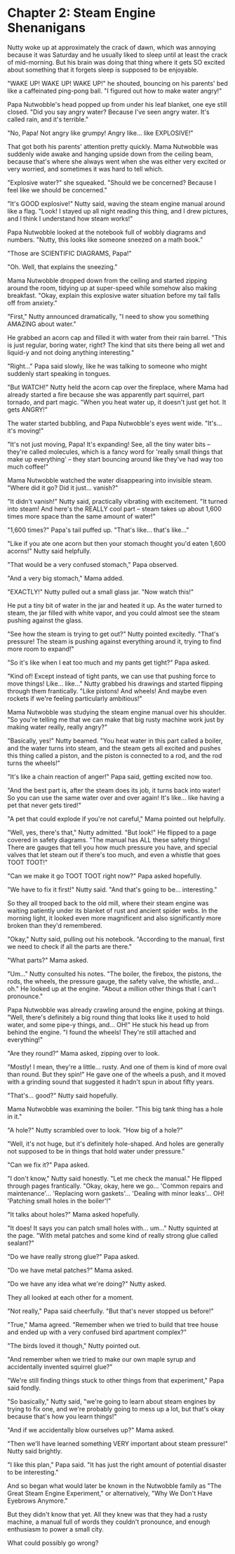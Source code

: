 # Chapter 2: Steam Engine Shenanigans

Nutty woke up at approximately the crack of dawn, which was annoying because it was Saturday and he usually liked to sleep until at least the crack of mid-morning. But his brain was doing that thing where it gets SO excited about something that it forgets sleep is supposed to be enjoyable.

"WAKE UP! WAKE UP! WAKE UP!" he shouted, bouncing on his parents' bed like a caffeinated ping-pong ball. "I figured out how to make water angry!"

Papa Nutwobble's head popped up from under his leaf blanket, one eye still closed. "Did you say angry water? Because I've seen angry water. It's called rain, and it's terrible."

"No, Papa! Not angry like grumpy! Angry like... like EXPLOSIVE!"

That got both his parents' attention pretty quickly. Mama Nutwobble was suddenly wide awake and hanging upside down from the ceiling beam, because that's where she always went when she was either very excited or very worried, and sometimes it was hard to tell which.

"Explosive water?" she squeaked. "Should we be concerned? Because I feel like we should be concerned."

"It's GOOD explosive!" Nutty said, waving the steam engine manual around like a flag. "Look! I stayed up all night reading this thing, and I drew pictures, and I think I understand how steam works!"

Papa Nutwobble looked at the notebook full of wobbly diagrams and numbers. "Nutty, this looks like someone sneezed on a math book."

"Those are SCIENTIFIC DIAGRAMS, Papa!"

"Oh. Well, that explains the sneezing."

Mama Nutwobble dropped down from the ceiling and started zipping around the room, tidying up at super-speed while somehow also making breakfast. "Okay, explain this explosive water situation before my tail falls off from anxiety."

"First," Nutty announced dramatically, "I need to show you something AMAZING about water."

He grabbed an acorn cap and filled it with water from their rain barrel. "This is just regular, boring water, right? The kind that sits there being all wet and liquid-y and not doing anything interesting."

"Right..." Papa said slowly, like he was talking to someone who might suddenly start speaking in tongues.

"But WATCH!" Nutty held the acorn cap over the fireplace, where Mama had already started a fire because she was apparently part squirrel, part tornado, and part magic. "When you heat water up, it doesn't just get hot. It gets ANGRY!"

The water started bubbling, and Papa Nutwobble's eyes went wide. "It's... it's moving!"

"It's not just moving, Papa! It's expanding! See, all the tiny water bits – they're called molecules, which is a fancy word for 'really small things that make up everything' – they start bouncing around like they've had way too much coffee!"

Mama Nutwobble watched the water disappearing into invisible steam. "Where did it go? Did it just... vanish?"

"It didn't vanish!" Nutty said, practically vibrating with excitement. "It turned into steam! And here's the REALLY cool part – steam takes up about 1,600 times more space than the same amount of water!"

"1,600 times?" Papa's tail puffed up. "That's like... that's like..."

"Like if you ate one acorn but then your stomach thought you'd eaten 1,600 acorns!" Nutty said helpfully.

"That would be a very confused stomach," Papa observed.

"And a very big stomach," Mama added.

"EXACTLY!" Nutty pulled out a small glass jar. "Now watch this!"

He put a tiny bit of water in the jar and heated it up. As the water turned to steam, the jar filled with white vapor, and you could almost see the steam pushing against the glass.

"See how the steam is trying to get out?" Nutty pointed excitedly. "That's pressure! The steam is pushing against everything around it, trying to find more room to expand!"

"So it's like when I eat too much and my pants get tight?" Papa asked.

"Kind of! Except instead of tight pants, we can use that pushing force to move things! Like... like..." Nutty grabbed his drawings and started flipping through them frantically. "Like pistons! And wheels! And maybe even rockets if we're feeling particularly ambitious!"

Mama Nutwobble was studying the steam engine manual over his shoulder. "So you're telling me that we can make that big rusty machine work just by making water really, really angry?"

"Basically, yes!" Nutty beamed. "You heat water in this part called a boiler, and the water turns into steam, and the steam gets all excited and pushes this thing called a piston, and the piston is connected to a rod, and the rod turns the wheels!"

"It's like a chain reaction of anger!" Papa said, getting excited now too.

"And the best part is, after the steam does its job, it turns back into water! So you can use the same water over and over again! It's like... like having a pet that never gets tired!"

"A pet that could explode if you're not careful," Mama pointed out helpfully.

"Well, yes, there's that," Nutty admitted. "But look!" He flipped to a page covered in safety diagrams. "The manual has ALL these safety things! There are gauges that tell you how much pressure you have, and special valves that let steam out if there's too much, and even a whistle that goes TOOT TOOT!"

"Can we make it go TOOT TOOT right now?" Papa asked hopefully.

"We have to fix it first!" Nutty said. "And that's going to be... interesting."

So they all trooped back to the old mill, where their steam engine was waiting patiently under its blanket of rust and ancient spider webs. In the morning light, it looked even more magnificent and also significantly more broken than they'd remembered.

"Okay," Nutty said, pulling out his notebook. "According to the manual, first we need to check if all the parts are there."

"What parts?" Mama asked.

"Um..." Nutty consulted his notes. "The boiler, the firebox, the pistons, the rods, the wheels, the pressure gauge, the safety valve, the whistle, and... oh." He looked up at the engine. "About a million other things that I can't pronounce."

Papa Nutwobble was already crawling around the engine, poking at things. "Well, there's definitely a big round thing that looks like it used to hold water, and some pipe-y things, and... OH!" He stuck his head up from behind the engine. "I found the wheels! They're still attached and everything!"

"Are they round?" Mama asked, zipping over to look.

"Mostly! I mean, they're a little... rusty. And one of them is kind of more oval than round. But they spin!" He gave one of the wheels a push, and it moved with a grinding sound that suggested it hadn't spun in about fifty years.

"That's... good?" Nutty said hopefully.

Mama Nutwobble was examining the boiler. "This big tank thing has a hole in it."

"A hole?" Nutty scrambled over to look. "How big of a hole?"

"Well, it's not huge, but it's definitely hole-shaped. And holes are generally not supposed to be in things that hold water under pressure."

"Can we fix it?" Papa asked.

"I don't know," Nutty said honestly. "Let me check the manual." He flipped through pages frantically. "Okay, okay, here we go... 'Common repairs and maintenance'... 'Replacing worn gaskets'... 'Dealing with minor leaks'... OH! 'Patching small holes in the boiler'!"

"It talks about holes?" Mama asked hopefully.

"It does! It says you can patch small holes with... um..." Nutty squinted at the page. "With metal patches and some kind of really strong glue called sealant?"

"Do we have really strong glue?" Papa asked.

"Do we have metal patches?" Mama asked.

"Do we have any idea what we're doing?" Nutty asked.

They all looked at each other for a moment.

"Not really," Papa said cheerfully. "But that's never stopped us before!"

"True," Mama agreed. "Remember when we tried to build that tree house and ended up with a very confused bird apartment complex?"

"The birds loved it though," Nutty pointed out.

"And remember when we tried to make our own maple syrup and accidentally invented squirrel glue?"

"We're still finding things stuck to other things from that experiment," Papa said fondly.

"So basically," Nutty said, "we're going to learn about steam engines by trying to fix one, and we're probably going to mess up a lot, but that's okay because that's how you learn things!"

"And if we accidentally blow ourselves up?" Mama asked.

"Then we'll have learned something VERY important about steam pressure!" Nutty said brightly.

"I like this plan," Papa said. "It has just the right amount of potential disaster to be interesting."

And so began what would later be known in the Nutwobble family as "The Great Steam Engine Experiment," or alternatively, "Why We Don't Have Eyebrows Anymore."

But they didn't know that yet. All they knew was that they had a rusty machine, a manual full of words they couldn't pronounce, and enough enthusiasm to power a small city.

What could possibly go wrong?